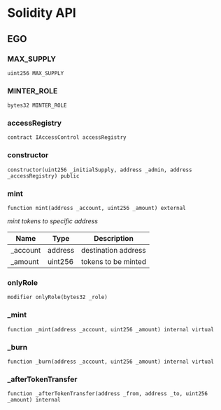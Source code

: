 # Solidity API

## EGO

### MAX_SUPPLY

```solidity
uint256 MAX_SUPPLY
```

### MINTER_ROLE

```solidity
bytes32 MINTER_ROLE
```

### accessRegistry

```solidity
contract IAccessControl accessRegistry
```

### constructor

```solidity
constructor(uint256 _initialSupply, address _admin, address _accessRegistry) public
```

### mint

```solidity
function mint(address _account, uint256 _amount) external
```

_mint tokens to specific address_

| Name | Type | Description |
| ---- | ---- | ----------- |
| _account | address | destination address |
| _amount | uint256 | tokens to be minted |

### onlyRole

```solidity
modifier onlyRole(bytes32 _role)
```

### _mint

```solidity
function _mint(address _account, uint256 _amount) internal virtual
```

### _burn

```solidity
function _burn(address _account, uint256 _amount) internal virtual
```

### _afterTokenTransfer

```solidity
function _afterTokenTransfer(address _from, address _to, uint256 _amount) internal
```

